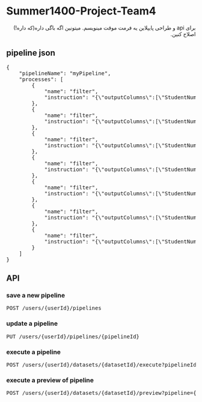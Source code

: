 # Summer1400-Project-Team4
<div dir="rtl">
برای api و طراحی پایپلاین یه فرمت موقت مینویسم. میتونین اگه باگی داره(که داره!) اصلاح کنین.
</div>


## pipeline json

<pre>
{
    "pipelineName": "myPipeline",
    "processes": [
        {
            "name": "filter",
            "instruction": "{\"outputColumns\":[\"StudentNumber\", \"Grade\", \"FirstName\", \"LastName\"], \"condition\":\"IsMale = 1 AND 10 < Grade AND Grade < 15\"}"
        },
        {
            "name": "filter",
            "instruction": "{\"outputColumns\":[\"StudentNumber\", \"Grade\", \"FirstName\", \"LastName\"], \"condition\":\"IsMale = 1 AND 10 < Grade AND Grade < 15\"}"
        },
        {
            "name": "filter",
            "instruction": "{\"outputColumns\":[\"StudentNumber\", \"Grade\", \"FirstName\", \"LastName\"], \"condition\":\"IsMale = 1 AND 10 < Grade AND Grade < 15\"}"
        },
        {
            "name": "filter",
            "instruction": "{\"outputColumns\":[\"StudentNumber\", \"Grade\", \"FirstName\", \"LastName\"], \"condition\":\"IsMale = 1 AND 10 < Grade AND Grade < 15\"}"
        },
        {
            "name": "filter",
            "instruction": "{\"outputColumns\":[\"StudentNumber\", \"Grade\", \"FirstName\", \"LastName\"], \"condition\":\"IsMale = 1 AND 10 < Grade AND Grade < 15\"}"
        },
        {
            "name": "filter",
            "instruction": "{\"outputColumns\":[\"StudentNumber\", \"Grade\", \"FirstName\", \"LastName\"], \"condition\":\"IsMale = 1 AND 10 < Grade AND Grade < 15\"}"
        },
        {
            "name": "filter",
            "instruction": "{\"outputColumns\":[\"StudentNumber\", \"Grade\", \"FirstName\", \"LastName\"], \"condition\":\"IsMale = 1 AND 10 < Grade AND Grade < 15\"}"
        }
    ]
}
</pre>


## API

### save a new pipeline

<pre>
POST /users/{userId}/pipelines
</pre>

### update a pipeline

<pre>
PUT /users/{userId}/pipelines/{pipelineId}
</pre>

### execute a pipeline

<pre>
POST /users/{userId}/datasets/{datasetId}/execute?pipelineId={pipelineId}&destination={datasetId}
</pre>

### execute a preview of pipeline

<pre>
POST /users/{userId}/datasets/{datasetId}/preview?pipeline={pipeline}
</pre>

